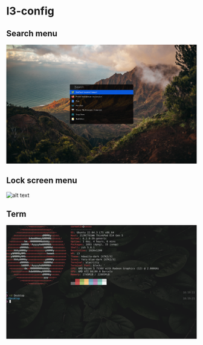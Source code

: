 # I3-config

## Search menu

![alt text](images/rofi.png)

## Lock screen menu

![alt text](images/lockscreen.png)

## Term

![alt text](images/neofetch.png)

